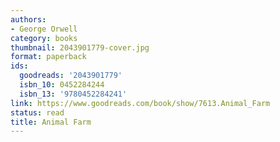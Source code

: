 ```yaml
---
authors:
- George Orwell
category: books
thumbnail: 2043901779-cover.jpg
format: paperback
ids:
  goodreads: '2043901779'
  isbn_10: 0452284244
  isbn_13: '9780452284241'
link: https://www.goodreads.com/book/show/7613.Animal_Farm
status: read
title: Animal Farm
---
```

